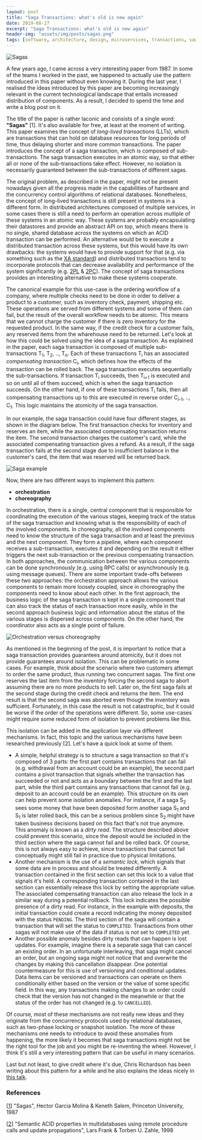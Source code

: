 ```yaml
---
layout: post
title: "Saga Transactions: what's old is new again"
date: 2019-08-27
excerpt: "Saga Transactions: what's old is new again"
header-img: "assets/img/posts/sagas.png"
tags: [software, architecture, design, microservices, transactions, sagas, coupling, isolation, scalability]
---
```


![Sagas](../assets/img/posts/sagas.png)

A few years ago, I came across a very interesting paper from 1987. In some of the teams I worked in the past, we happened to actually use the pattern introduced in this paper without even knowing it. During the last year, I realised the ideas introduced by this paper are becoming increasingly relevant in the current technological landscape that entails increased distribution of components. As a result, I decided to spend the time and write a blog post on it.

The title of the paper is rather laconic and consists of a single word: **"Sagas"** [1]. It's also available for free, at least at the moment of writing. This paper examines the concept of *long-lived transactions* (LLTs), which are transactions that can hold on database resources for long periods of time, thus delaying shorter and more common transactions. The paper introduces the concept of a saga transaction, which is composed of sub-transactions. The saga transaction executes in an atomic way, so that either all or none of the sub-transactions take effect. However, no isolation is necessarily guaranteed between the sub-transactions of different sagas.

The original problem, as described in the paper, might not be present nowadays given all the progress made in the capabilities of hardware and the concurrency control algorithms of relational databases. Nonetheless, the concept of long-lived transactions is still present in systems in a different form. In distributed architectures composed of multiple services, in some cases there is still a need to perform an operation across multiple of these systems in an atomic way. These systems are probably encapsulating their datastores and provide an abstract API on top, which means there is no single, shared database across the systems on which an ACID transaction can be performed. An alternative would be to execute a distributed transaction across these systems, but this would have its own drawbacks: the systems would have to provide support for that (e.g. via something such as the [XA standard](https://en.wikipedia.org/wiki/X/Open_XA)) and distributed transactions tend to incorporate protocols that can decrease availability and performance of the system significantly (e.g. [2PL](https://en.wikipedia.org/wiki/Two-phase_locking) & [2PC](https://en.wikipedia.org/wiki/Two-phase_commit_protocol)). The concept of saga transactions provides an interesting alternative to make these systems cooperate.

The canonical example for this use-case is the ordering workflow of a company, where multiple checks need to be done in order to deliver a product to a customer, such as inventory check, payment, shipping etc. These operations are served from different systems and some of them can fail, but the result of the overall workflow needs to be atomic. This means that we cannot charge the customer if there is zero inventory for the requested product. In the same way, if the credit check for a customer fails, any reserved items from the wharehouse need to be returned. Let's look at how this could be solved using the idea of a saga transaction. As explained in the paper, each saga transaction is composed of multiple sub-transactions T<sub>1</sub>, T<sub>2</sub>, .., T<sub>n</sub>. Each of these transactions T<sub>i</sub> has an associated *compensating transaction* C<sub>i</sub>, which defines how the effects of the transaction can be rolled back. The saga transaction executes sequentially the sub-transactions. If transaction T<sub>i</sub> succeeds, then T<sub>i+1</sub> is executed and so on until all of them succeed, which is when the saga transaction succeeds. On the other hand, if one of these transactions T<sub>i</sub> fails, then all compensating transactions up to this are executed in reverse order C<sub>i-1</sub>, .., C<sub>1</sub>. This logic maintains the atomicity of the saga transaction.

In our example, the saga transaction could have four different stages, as shown in the diagram below. The first transaction checks for inventory and reserves an item, while the associated compensating transaction returns the item. The second transaction charges the customer's card, while the associated compensating transaction gives a refund. As a result, if the saga transaction fails at the second stage due to insufficient balance in the customer's card, the item that was reserved will be returned back. 

![Saga example](../assets/img/posts/saga_example.png)

Now, there are two different ways to implement this pattern:

* **orchestration**
* **choreography**

In orchestration, there is a single, central component that is responsible for coordinating the execution of the various stages, keeping track of the status of the saga transaction and knowing what is the responsibility of each of the involved components. In choreography, all the involved components need to know the structure of the saga transaction and at least the previous and the next component. They form a pipeline, where each component receives a sub-transaction, executes it and depending on the result it either triggers the next sub-transaction or the previous compensating transaction. In both approaches, the communication between the various components can be done synchronously (e.g. using RPC calls) or asynchronously (e.g. using message queues). There are some important trade-offs between these two approaches: the orchestration approach allows the various components to remain more loosely coupled, since in choreography the components need to know about each other. In the first approach, the business logic of the saga transaction is kept in a single component that can also track the status of each transaction more easily, while in the second approach business logic and information about the status of the various stages is dispersed across components. On the other hand, the coordinator also acts as a single point of failure.

![Orchestration versus choreography](../assets/img/posts/saga_implementations.png)

As mentioned in the beginning of the post, it is important to notice that a saga transaction provides guarantees around atomicity, but it does not provide guarantees around isolation. This can be problematic in some cases. For example, think about the scenario where two customers attempt to order the same product, thus running two concurrent sagas. The first one reserves the last item from the inventory forcing the second saga to abort assuming there are no more products to sell. Later on, the first saga fails at the second stage during the credit check and returns the item. The end result is that the second saga was aborted even though the inventory was sufficient. Fortunately, in this case the result is not catastrophic, but it could be worse if the order of the operations were different. So, some use-cases might require some reduced form of isolation to prevent problems like this. 

This isolation can be added in the application layer via different mechanisms. In fact, this topic and the various mechanisms have been researched previously [2]. Let's have a quick look at some of them. 
* A simple, helpful strategy is to structure a saga transaction so that it's composed of 3 parts: the first part contains transactions that can fail (e.g. withdrawal from an account could be an example), the second part contains a pivot transaction that signals whether the transaction has succeeded or not and acts as a boundary between the first and the last part, while the third part contains any transactions that cannot fail (e.g. deposit to an account could be an example). This structure on its own can help prevent some isolation anomalies. For instance, if a saga S<sub>2</sub> sees some money that have been deposited form another saga S<sub>1</sub> and S<sub>1</sub> is later rolled back, this can be a serious problem since S<sub>2</sub> might have taken business decisions based on this fact that's not true anymore. This anomaly is known as a *dirty read*. The structure described above could prevent this scenario, since the deposit would be included in the third section where the saga cannot fail and be rolled back. Of course, this is not always easy to achieve, since transactions that cannot fail conceptually might still fail in practice due to physical limitations.
* Another mechanism is the use of a *semantic lock*, which signals that some data are in process and should be treated differently. A transaction contained in the first section can set this lock to a value that signals it's held. A corresponding transaction contained in the last section can essentially release this lock by setting the appropriate value. The associated compensating transaction can also release the lock in a similar way during a potential rollback. This lock indicates the possible presence of a dirty read. For instance, in the example with deposits, the initial transaction could create a record indicating the money deposited with the status `PENDING`. The third section of the saga will contain a transaction that will set the status to `COMPLETED`. Transactions from other sagas will not make use of the data if status is not set to `COMPLETED` yet. 
* Another possible anomaly besides dirty reads that can happen is lost updates. For example, imagine there is a separate saga that can cancel an existing order. In an unfortunate interleaving, that saga might cancel an order, but an ongoing saga might not notice that and overwrite the changes by making this cancellation disappear. One potential countermeasure for this is use of versioning and conditional updates. Data items can be versioned and transactions can operate on them conditionally either based on the version or the value of some specific field. In this way, any transactions making changes to an order could check that the version has not changed in the meanwhile or that the status of the order has not changed (e.g. to `CANCELLED`).

Of course, most of these mechanisms are not really new ideas and they originate from the concurrency protocols used by relational databases, such as two-phase locking or snapshot isolation. The more of these mechanisms one needs to introduce to avoid these anomalies from happening, the more likely it becomes that saga transactions might not be the right tool for the job and you might be re-inventing the wheel. However, I think it's still a very interesting pattern that can be useful in many scenarios.

Last but not least, to give credit where it's due, Chris Richardson has been writing about this pattern for a while and he also explains the ideas nicely in [this talk](https://www.youtube.com/watch?v=7dy5WPSv2DQ).

### References

[[1](https://www.cs.cornell.edu/andru/cs711/2002fa/reading/sagas.pdf)] "Sagas", Hector Garcia Molina & Keneth Salem, Princeton University, 1987

[[2](https://dl.acm.org/citation.cfm?id=284478)] "Semantic ACID properties in multidatabases using remote procedure calls and update propagations", Lars Frank & Torben U. Zahle, 1998